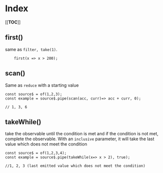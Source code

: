 # Index

[[__TOC__]]

## first()

same as `filter, take(1)`.

```
    first(x => x > 200);
```

## scan()

Same as `reduce` with a starting value

```
const source$ = of(1,2,3);
const example = source$.pipe(scan(acc, curr)=> acc + curr, 0);

// 1, 3, 6

```

## takeWhile()

take the observable until the condition is met and if the condition is not met, complete the observable. With an `inclusive` parameter, it will take the last value which does not meet the condition

```
const source$ = of(1,2,3,4);
const example = source$.pipe(takeWhile(x=> x > 2), true);

//1, 2, 3 (last emitted value which does not meet the condition)

```
